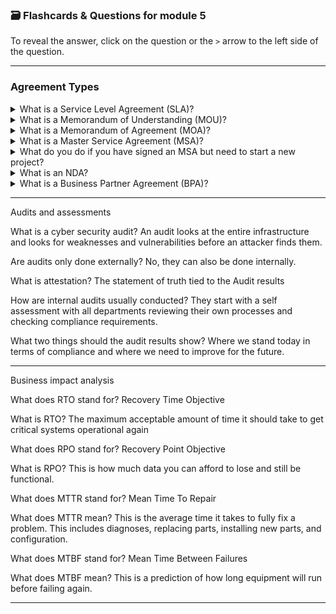 ### 🗃️ Flashcards & Questions for module 5
To reveal the answer, click on the question or the `>` arrow to the left side of the question.

-----

### Agreement Types

<details>
  <summary>What is a Service Level Agreement (SLA)?</summary>
  This outlines minimum performance such as uptime guarantees, response times, or how quickly a technician can be dispatched if something goes wrong.
</details>

<details>
  <summary>What is a Memorandum of Understanding (MOU)?</summary>
  This is used in new business relationships to outline goals. This is usually informal.
</details>

<details>
  <summary>What is a Memorandum of Agreement (MOA)?</summary>
  This adds more information on how the two businesses will work together.
</details>

<details>
  <summary>What is a Master Service Agreement (MSA)?</summary>
  This is for long-term partnerships. This is legally binding and creates a framework between the two organisations.
</details>

<details>
  <summary>What do you do if you have signed an MSA but need to start a new project?</summary>
  Attach a Statement of Work (SOW) to the existing agreement.
</details>

<details>
  <summary>What is an NDA?</summary>
  Non-Disclosure Agreement is a legal contract between two parties and is used to keep data confidential.
</details>

<details>
  <summary>What is a Business Partner Agreement (BPA)?</summary>
  This is a legal contract that defines the relationship inside a company organisation including financial details, ownership stakes, and decision-making authority.
</details>


-----

Audits and assessments

What is a cyber security audit?
An audit looks at the entire infrastructure and looks for weaknesses and vulnerabilities before an attacker finds them.

Are audits only done externally?
No, they can also be done internally.

What is attestation?
The statement of truth tied to the Audit results

How are internal audits usually conducted?
They start with a self assessment with all departments reviewing their own processes and checking compliance requirements.

What two things should the audit results show?
Where we stand today in terms of compliance and where we need to improve for the future.


-----

Business impact analysis

What does RTO stand for?
Recovery Time Objective

What is RTO?
The maximum acceptable amount of time it should take to get critical systems operational again

What does RPO stand for?
Recovery Point Objective

What is RPO?
This is how much data you can afford to lose and still be functional.

What does MTTR stand for?
Mean Time To Repair

What does MTTR mean?
This is the average time it takes to fully fix a problem. This includes diagnoses, replacing parts, installing new parts, and configuration.

What does MTBF stand for?
Mean Time Between Failures

What does MTBF mean?
This is a prediction of how long equipment will run before failing again.


-----




